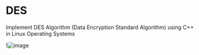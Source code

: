 # DES
Implement DES Algorithm (Data Encryption Standard Algorithm) using C++ in Linux Operating Systems 

!![image](https://user-images.githubusercontent.com/54436093/195671188-61b264f3-9319-42bb-90bd-9b2718f13d1e.png)
